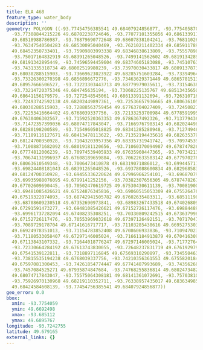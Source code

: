 ```yaml
---
title: ELA 468
feature_type: water_body
description: ''
geometry: POLYGON ((-93.77454756385541 49.68407924856877, -93.77540587073696 49.68518988786987,
  -93.77308844215226 49.68702238724646, -93.77077101355856 49.68613391132694, -93.77162932044911
  49.68518988786987, -93.76879690772648 49.68607838104241, -93.76811026222123 49.68563413648621,
  -93.76347540504283 49.68530095040469, -93.76210211402334 49.68591178980942, -93.76029966956757
  49.68452350733401, -93.75909803993338 49.68346838613809, -93.7555789817055 49.68285751603284,
  -93.75017164832919 49.68391265048526, -93.7499141562602 49.68191342895449, -93.74879835731868
  49.68191342895449, -93.74596594459604 49.68374605183088, -93.74510763771448 49.68185789384922,
  -93.7431335318734 49.68002519980239, -93.73970030433817 49.68091378736134, -93.73815535194238
  49.68030288515903, -93.73669623023922 49.68285751603284, -93.73394964820923 49.68391265048526,
  -93.73326300270398 49.6856896672776, -93.73463629371449 49.68657815131675, -93.73618124611028
  49.68957666506527, -93.73223303443713 49.68779979035611, -93.73154638893187 49.68591178980942,
  -93.73214720375346 49.684745635194, -93.73060225135767 49.68513435650762, -93.72991560585241
  49.68641156179579, -93.7272548545061 49.68613391132694, -93.72631071694087 49.683968183243,
  -93.72493742592138 49.68202449897361, -93.72536657936665 49.68063610549348, -93.72879980690189
  49.68030288515903, -93.72888563759454 49.67763704027409, -93.72450827247611 49.6768039337756,
  -93.72253416664402 49.6768039337756, -93.72133253700984 49.67785919959693, -93.71747015602034
  49.67630406302567, -93.71592520363353 49.6786367492326, -93.71377943642513 49.68013627413546,
  -93.71472357399036 49.68074717843047, -93.71669767983143 49.68202449897361, -93.71858595497086
  49.68280198200589, -93.71549605018825 49.68341285280948, -93.71274946815826 49.68491223042311,
  -93.71189116127671 49.68413478113622, -93.71352194435616 49.68263537954564, -93.71137617714777
  49.68124700350928, -93.71043203957356 49.68335731941742, -93.70974539405933 49.68185789384922,
  -93.71008871682092 49.68019181120656, -93.71060370094987 49.6787478267373, -93.7089729178704
  49.67774812006239, -93.70974539405933 49.67635960447365, -93.70734213478195 49.67563756069978,
  -93.70674131996937 49.67608189659884, -93.70622633583142 49.67797027887719, -93.70305060036516
  49.68063610549348, -93.7006473410878 49.68319071886012, -93.69944571144462 49.68491223042311,
  -93.69824408181043 49.68391265048526, -93.69378088600834 49.68296858389526, -93.69395254738465
  49.68124700350928, -93.69455336220624 49.67996966254101, -93.69687079079094 49.67969197528139,
  -93.69935988076095 49.6799141252156, -93.70382307656305 49.6787478267373, -93.70536802894988
  49.67702609690445, -93.70502470619725 49.67530430611139, -93.70081900246412 49.67541539122811,
  -93.69481085426621 49.67524876345816, -93.69060515053309 49.67552647609052, -93.68897436745362
  49.67519322074093, -93.68742941505782 49.67602635483311, -93.68511198647312 49.67624852151426,
  -93.68708609230518 49.67352690973841, -93.68983267433518 49.67402680903373, -93.69506834633518
  49.67291591473277, -93.69481085426621 49.67152726117476, -93.69884489663202 49.6708606933836,
  -93.69961737282094 49.67408235308251, -93.70330809242515 49.67363799891494, -93.7052821982662
  49.67152726117476, -93.70553969032618 49.67397126492151, -93.70717047340565 49.67352690973841,
  -93.7089729178704 49.67141616717717, -93.71103285438616 49.66952753039809, -93.71171949990038
  49.66924978351013, -93.71154783852408 49.6708606933836, -93.71094702370249 49.67224936597278,
  -93.71180533058407 49.67297146005024, -93.71661184913879 49.67041630978205, -93.71781347878193
  49.67113843107332, -93.71644018776247 49.67297146005024, -93.71772764808929 49.67508213511673,
  -93.72330664284192 49.67613743830055, -93.72648237831719 49.67619297993883, -93.72785566932767
  49.67541539122811, -93.7318897116845 49.67569310290897, -93.73455046303083 49.67663731076318,
  -93.73815535194238 49.6768039337756, -93.74210356361553 49.67558201842716, -93.74261854774447
  49.67597081300453, -93.74261854774447 49.67741487993689, -93.74356268531868 49.67719271858476,
  -93.7457084525271 49.67935874847684, -93.74768255836814 49.68024734821422, -93.75137327797235
  49.68074717843047, -93.75575064308181 49.68141361072691, -93.75703810340863 49.68091378736134,
  -93.75926970130968 49.68219110352711, -93.76338957435017 49.68363498574395, -93.76742361670699
  49.68424584608139, -93.77454756385541 49.68407924856877))
geo_error: 0.0
bbox:
  xmin: -93.7754059
  ymin: 49.6692498
  xmax: -93.685112
  ymax: 49.6895767
longitude: -93.7242755
latitude: 49.679165
external_links: {}
---
```

